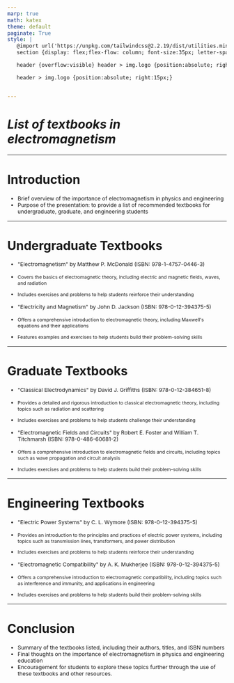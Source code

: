 ```yaml
---
marp: true
math: katex
theme: default
paginate: True
style: |
   @import url('https://unpkg.com/tailwindcss@2.2.19/dist/utilities.min.css');
   section {display: flex;flex-flow: column; font-size:35px; letter-spacing:1.4px;}

   header {overflow:visible} header > img.logo {position:absolute; right:15px;}

   header > img.logo {position:absolute; right:15px;}


---
```

<!-- backgroundColor: white -->
<!-- _class: lead -->

 # _List of textbooks in electromagnetism_

---
<style scoped>p,li {font-size:0.92em}</style>

 # Introduction

- Brief overview of the importance of electromagnetism in physics and engineering
- Purpose of the presentation: to provide a list of recommended textbooks for undergraduate, graduate, and engineering students

---
<style scoped>p,li {font-size:0.76em}</style>

 # **Undergraduate Textbooks**
- "Electromagnetism" by Matthew P. McDonald (ISBN: 978-1-4757-0446-3)

+ Covers the basics of electromagnetic theory, including electric and magnetic fields, waves, and radiation

+ Includes exercises and problems to help students reinforce their understanding
- "Electricity and Magnetism" by John D. Jackson (ISBN: 978-0-12-394375-5)

+ Offers a comprehensive introduction to electromagnetic theory, including Maxwell's equations and their applications

+ Features examples and exercises to help students build their problem-solving skills


---
<style scoped>p,li {font-size:0.76em}</style>

 # Graduate Textbooks

- "Classical Electrodynamics" by David J. Griffiths (ISBN: 978-0-12-384651-8)

+ Provides a detailed and rigorous introduction to classical electromagnetic theory, including topics such as radiation and scattering

+ Includes exercises and problems to help students challenge their understanding
- "Electromagnetic Fields and Circuits" by Robert E. Foster and William T. Titchmarsh (ISBN: 978-0-486-60681-2)

+ Offers a comprehensive introduction to electromagnetic fields and circuits, including topics such as wave propagation and circuit analysis

+ Includes exercises and problems to help students build their problem-solving skills

---
<style scoped>p,li {font-size:0.76em}</style>

 # **Engineering Textbooks**

- "Electric Power Systems" by C. L. Wymore (ISBN: 978-0-12-394375-5)

+ Provides an introduction to the principles and practices of electric power systems, including topics such as transmission lines, transformers, and power distribution

+ Includes exercises and problems to help students reinforce their understanding
- "Electromagnetic Compatibility" by A. K. Mukherjee (ISBN: 978-0-12-394375-5)

+ Offers a comprehensive introduction to electromagnetic compatibility, including topics such as interference and immunity, and applications in engineering

+ Includes exercises and problems to help students build their problem-solving skills

---
<style scoped>p,li {font-size:0.88em}</style>

 # Conclusion
- Summary of the textbooks listed, including their authors, titles, and ISBN numbers
- Final thoughts on the importance of electromagnetism in physics and engineering education
- Encouragement for students to explore these topics further through the use of these textbooks and other resources.
